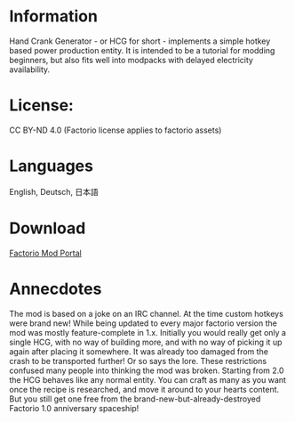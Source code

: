# Information

Hand Crank Generator - or HCG for short - implements a simple hotkey based
power production entity. It is intended to be a tutorial for modding beginners, 
but also fits well into modpacks with delayed electricity availability.

# License:
  
  CC BY-ND 4.0 (Factorio license applies to factorio assets)  

# Languages

  English, Deutsch, 日本語  

# Download

[Factorio Mod Portal](https://mods.factorio.com/mod/eradicators-hand-crank-generator)  

# Annecdotes

The mod is based on a joke on an IRC channel. At the time custom hotkeys were brand new! While being updated to every major factorio version the mod was mostly feature-complete in 1.x. Initially you would really get only a single HCG, with no way of building more, and with no way of picking it up again after placing it somewhere. It was already too damaged from the crash to be transported further! Or so says the lore. These restrictions confused many people into thinking the mod was broken. Starting from 2.0 the HCG behaves like any normal entity. You can craft as many as you want once the recipe is researched, and move it around to your hearts content. But you still get one free from the brand-new-but-already-destroyed Factorio 1.0 anniversary spaceship!
